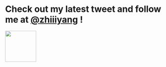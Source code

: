 Check out my latest tweet and follow me at [@zhiiiyang](https://twitter.com/zhiiiyang) \!
================

<img src="(https://github.com/zhiiiyang/zhiiiyang/blob/master/tweet.png" width="100">
